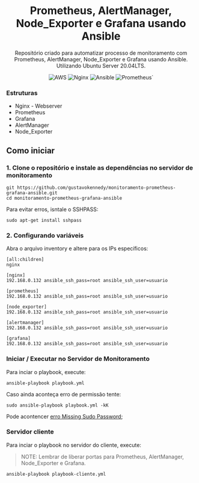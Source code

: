 <p align="center">
   <br/>
   <h1 align="center">Prometheus, AlertManager, Node_Exporter e Grafana usando Ansible</h1>
   <p align="center">
   Repositório criado para automatizar processo de monitoramento com Prometheus, AlertManager, Node_Exporter e Grafana usando Ansible. Utilizando Ubuntu Server 20.04LTS.
   </p>
   <p align="center" style="align: center;">
        <img alt="AWS" src="https://img.shields.io/badge/Amazon_AWS-232F3E?style=for-the-badge&logo=amazon-aws&logoColor=white">
        <img alt="Nginx" src="https://img.shields.io/badge/Nginx-009639?style=for-the-badge&logo=nginx&logoColor=white">
        <img alt="Ansible" src="https://img.shields.io/badge/Ansible-000000?style=for-the-badge&logo=Ansible&logoColor=white">
        <img alt="Prometheus`" src="https://img.shields.io/badge/Prometheus-E6522C?style=for-the-badge&logo=prometheus&logoColor=white">
   </p>
</p>

### Estruturas
* Nginx - Webserver
* Prometheus
* Grafana
* AlertManager
* Node_Exporter

## Como iniciar
### 1. Clone o repositório e instale as dependências no servidor de monitoramento

```
git https://github.com/gustavokennedy/monitoramento-prometheus-grafana-ansible.git
cd monitoramento-prometheus-grafana-ansible
```
Para evitar erros, isntale o SSHPASS:

```
sudo apt-get install sshpass
```

### 2. Configurando variáveis

Abra o arquivo inventory e altere para os IPs específicos:

```
[all:children]
nginx

[nginx]
192.168.0.132 ansible_ssh_pass=root ansible_ssh_user=usuario

[prometheus]
192.168.0.132 ansible_ssh_pass=root ansible_ssh_user=usuario

[node_exporter]
192.168.0.132 ansible_ssh_pass=root ansible_ssh_user=usuario

[alertmanager]
192.168.0.132 ansible_ssh_pass=root ansible_ssh_user=usuario

[grafana]
192.168.0.132 ansible_ssh_pass=root ansible_ssh_user=usuario
```

### Iniciar / Executar no Servidor de Monitoramento

Para inciar o playbook, execute:

```
ansible-playbook playbook.yml
```

Caso ainda aconteça erro de permissão tente:

```
sudo ansible-playbook playbook.yml -kK 
```

Pode acontencer [erro Missing Sudo Password](https://github.com/gustavokennedy/resolvendo-missing-sudo-password-ansible);

### Servidor cliente

Para inciar o playbook no servidor do cliente, execute:

> NOTE: Lembrar de liberar portas para Prometheus, AlertManager, Node_Exporter e Grafana.

```
ansible-playbook playbook-cliente.yml
```
